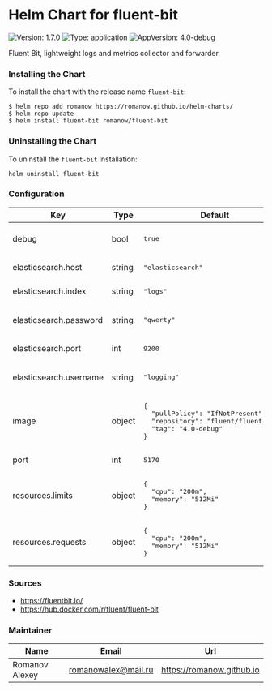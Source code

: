 # Helm Chart for fluent-bit

![Version: 1.7.0](https://img.shields.io/badge/Version-1.7.0-informational?style=flat-square) ![Type: application](https://img.shields.io/badge/Type-application-informational?style=flat-square) ![AppVersion: 4.0-debug](https://img.shields.io/badge/AppVersion-4.0--debug-informational?style=flat-square)

Fluent Bit, lightweight logs and metrics collector and forwarder.

### Installing the Chart

To install the chart with the release name `fluent-bit`:

```shell
$ helm repo add romanow https://romanow.github.io/helm-charts/
$ helm repo update
$ helm install fluent-bit romanow/fluent-bit
```

### Uninstalling the Chart

To uninstall the `fluent-bit` installation:

```shell
helm uninstall fluent-bit
```

### Configuration

<table>
	<thead>
		<th>Key</th>
		<th>Type</th>
		<th>Default</th>
		<th>Description</th>
	</thead>
	<tbody>
		<tr>
			<td>debug</td>
			<td>bool</td>
			<td><pre lang="json">
true
</pre>
</td>
			<td>Debug output to stdout</td>
		</tr>
		<tr>
			<td>elasticsearch.host</td>
			<td>string</td>
			<td><pre lang="json">
"elasticsearch"
</pre>
</td>
			<td>Elastic host</td>
		</tr>
		<tr>
			<td>elasticsearch.index</td>
			<td>string</td>
			<td><pre lang="json">
"logs"
</pre>
</td>
			<td>Elastic index</td>
		</tr>
		<tr>
			<td>elasticsearch.password</td>
			<td>string</td>
			<td><pre lang="json">
"qwerty"
</pre>
</td>
			<td>Elastic password (optional)</td>
		</tr>
		<tr>
			<td>elasticsearch.port</td>
			<td>int</td>
			<td><pre lang="json">
9200
</pre>
</td>
			<td>Elastic port</td>
		</tr>
		<tr>
			<td>elasticsearch.username</td>
			<td>string</td>
			<td><pre lang="json">
"logging"
</pre>
</td>
			<td>Elastic username (optional)</td>
		</tr>
		<tr>
			<td>image</td>
			<td>object</td>
			<td><pre lang="json">
{
  "pullPolicy": "IfNotPresent",
  "repository": "fluent/fluent-bit",
  "tag": "4.0-debug"
}
</pre>
</td>
			<td>Image name and version</td>
		</tr>
		<tr>
			<td>port</td>
			<td>int</td>
			<td><pre lang="json">
5170
</pre>
</td>
			<td>Fluent-bit port</td>
		</tr>
		<tr>
			<td>resources.limits</td>
			<td>object</td>
			<td><pre lang="json">
{
  "cpu": "200m",
  "memory": "512Mi"
}
</pre>
</td>
			<td>Limited resources</td>
		</tr>
		<tr>
			<td>resources.requests</td>
			<td>object</td>
			<td><pre lang="json">
{
  "cpu": "200m",
  "memory": "512Mi"
}
</pre>
</td>
			<td>Requested resources</td>
		</tr>
	</tbody>
</table>

### Sources

* <https://fluentbit.io/>
* <https://hub.docker.com/r/fluent/fluent-bit>

### Maintainer

| Name | Email | Url |
| ---- | ------ | --- |
| Romanov Alexey | <romanowalex@mail.ru> | <https://romanow.github.io> |
